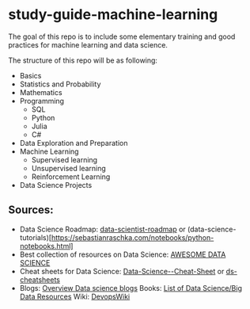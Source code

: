 # study-guide-machine-learning

The goal of this repo is to include some elementary training and good practices for machine learning and data science.

The structure of this repo will be as following:
- Basics
- Statistics and Probability
- Mathematics
- Programming
  - SQL
  - Python
  - Julia
  - C#
- Data Exploration and Preparation
- Machine Learning
  - Supervised learning
  - Unsupervised learning
  - Reinforcement Learning
- Data Science Projects

## Sources:
- Data Science Roadmap: [data-scientist-roadmap](https://github.com/MrMimic/data-scientist-roadmap/tree/master/02_Statistics) or (data-science-tutorials)[https://sebastianraschka.com/notebooks/python-notebooks.html]
- Best collection of resources on Data Science: [AWESOME DATA SCIENCE](https://github.com/academic/awesome-datascience)
- Cheat sheets for Data Science: [Data-Science--Cheat-Sheet](https://github.com/abhat222/Data-Science--Cheat-Sheet) or [ds-cheatsheets](https://github.com/FavioVazquez/ds-cheatsheets)
- Blogs: [Overview Data science blogs](https://github.com/rushter/data-science-blogs)
Books: [List of Data Science/Big Data Resources](https://github.com/chaconnewu/free-data-science-books)
Wiki: [DevopsWiki](https://github.com/Leo-G/Data-Science-Wiki)
